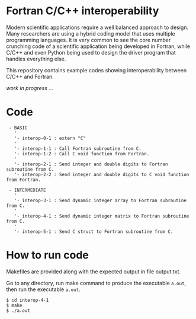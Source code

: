 # Fortran C/C++ interoperability

Modern scientific applications require a well balanced approach to design. Many researchers are using a hybrid coding model that uses multiple programming languages. It is very common to see the core number crunching code of a scientific application being developed in Fortran, while C/C++ and even Python being used to design the driver program that handles everything else.

This repository contains example codes showing interoperability between C/C++ and Fortran.

_work in progress_ ...

# Code

```
 - BASIC
   '
   '- interop-0-1 : extern "C"
   '
   '- interop-1-1 : Call Fortran subroutine from C.
   '- interop-1-2 : Call C void function from Fortran.
   '
   '- interop-2-1 : Send integer and double digits to Fortran subroutine from C.
   '- interop-2-2 : Send integer and double digits to C void function from Fortran.

 - INTERMEDIATE
   '
   '- interop-3-1 : Send dynamic integer array to Fortran subroutine from C.
   '
   '- interop-4-1 : Send dynamic integer matrix to Fortran subroutine from C.
   '
   '- interop-5-1 : Send C struct to Fortran subroutine from C.
```
# How to run code

Makefiles are provided along with the expected output in file output.txt.

Go to any directory, run make command to produce the executable `a.out`, then run the executable `a.out`.

```
$ cd interop-4-1
$ make
$ ./a.out
```
